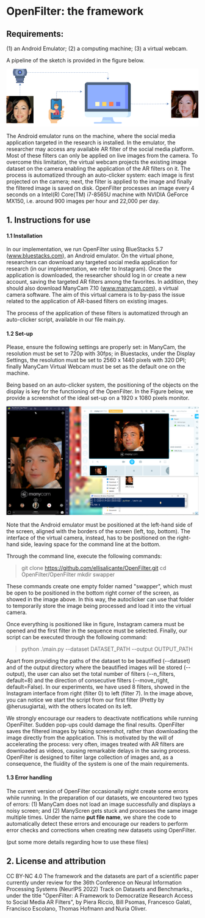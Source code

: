 # OpenFilter: the framework

## Requirements:
(1) an Android Emulator;
(2) a computing machine;
(3) a virtual webcam. 

A pipeline of the sketch is provided in the figure below.

![OpenFilter pipeline.](assets/pipeline.png)

The Android emulator runs on the machine, where the social media application targeted in the research is installed. In the emulator, the researcher may access any available AR filter of the social media platform. Most of these filters can only be applied on live images from the camera. To overcome this limitation, the virtual webcam projects the existing image dataset on the camera enabling the application of the AR filters on it. The process is automatized through an auto-clicker system: each image is first projected on the camera; next, the filter is applied to the image and finally the filtered image is saved on disk. OpenFilter processes an image every 4 seconds on a Intel(R) Core(TM) i7-8565U machine with NVIDIA GeForce MX150, i.e. around 900 images per hour and 22,000 per day. 

## 1. Instructions for use
#### 1.1 Installation
In our implementation, we run OpenFilter using BlueStacks 5.7 (www.bluestacks.com), an Android emulator. On the virtual phone, researchers can download any targeted social media application for research (in our implementation, we refer to Instagram). Once the application is downloaded, the researcher should log in or create a new account, saving the targeted AR filters among the favorites. In addition, they should also download ManyCam 7.10 (www.manycam.com), a virtual camera software. The aim of this virtual camera is to by-pass the issue related to the application of AR-based filters on existing images. 

The process of the application of these filters is automatized through an auto-clicker script, available in our file main.py.

#### 1.2 Set-up
Please, ensure the following settings are properly set: in ManyCam, the resolution must be set to 720p with 30fps; in Bluestacks, under the Display Settings, the resolution must be set to 2560 x 1440 pixels with 320 DPI; finally ManyCam Virtual Webcam must be set as the default one on the machine. 

Being based on an auto-clicker system, the positioning of the objects on the display is key for the functioning of the OpenFilter. In the Figure below, we provide a screenshot of the ideal set-up on a 1920 x 1080 pixels monitor.

![OpenFilter screen setup.](assets/setup_screen.png)

Note that the Android emulator must be positioned at the left-hand side of the screen, aligned with the borders of the screen (left, top, bottom). The interface of the virtual camera, instead, has to be positioned on the right-hand side, leaving space for the command line at the bottom.

Through the command line, execute the following commands:

> git clone https://github.com/ellisalicante/OpenFilter.git
> cd OpenFilter/OpenFilter
> mkdir swapper

These commands create one empty folder named "swapper", which must be open to be positioned in the bottom right corner of the screen, as showed in the image above. In this way, the autoclicker can use that folder to temporarily store the image being processed and load it into the virtual camera.

Once everything is positioned like in figure, Instagram camera must be opened and the first filter in the sequence must be selected. Finally, our script can be executed through the following command:

> python .\main.py --dataset DATASET_PATH --output OUTPUT_PATH

Apart from providing the paths of the dataset to be beautified (--dataset) and of the output directory where the beautified images will be stored (--output), the user can also set the total number of filters (--n_filters, default=8) and the direction of consecutive filters (--move_right, default=False). In our experiments, we have used 8 filters, showed in the Instagram interface from right (filter 0) to left (filter 7). In the image above, you can notice we start the script from our first filter (Pretty by @herusugiarta), with the others located on its left.

We strongly encourage our readers to deactivate notifications while running OpenFilter. Sudden pop-ups could damage the final results. OpenFilter saves the filtered images by taking screenshot, rather than downloading the image directly from the application. This is motivated by the will of accelerating the process: very often, images treated with AR filters are downloaded as videos, causing remarkable delays in the saving process. OpenFilter is designed to filter large collection of images and, as a consequence, the fluidity of the system is one of the main requirements.

#### 1.3 Error handling
The current version of OpenFilter occasionally might create some errors while running. In the preparation of our datasets, we encountered two types of errors: (1) ManyCam does not load an image successfully and displays a noisy screen; and (2) ManyScren gets stuck and processes the same image multiple times. Under the name **put file name**, we share the code to automatically detect these errors and encourage our readers to perform error checks and corrections when creating new datasets using OpenFilter.

(put some more details regarding how to use these files)

## 2. License and attribution
CC BY-NC 4.0
The framework and the datasets are part of a scientific paper currently under review for the 36th Conference on Neural Information Processing Systems (NeurIPS 2022) Track on Datasets and Benchmarks., under the title "OpenFilter: A Framework to Democratize Research Access to Social Media AR Filters", by Piera Riccio, Bill Psomas, Francesco Galati, Francisco Escolano, Thomas Hofmann and Nuria Oliver.

